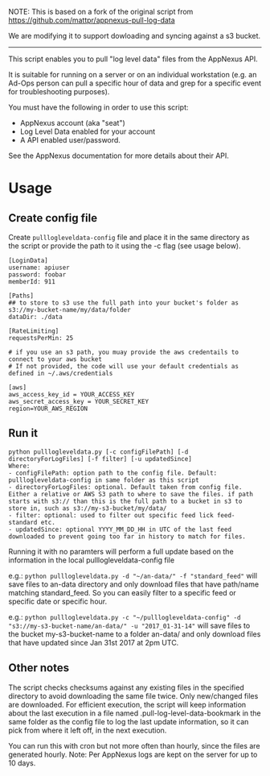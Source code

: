 NOTE:
This is based on a fork of the original script from https://github.com/mattpr/appnexus-pull-log-data

We are modifying it to support dowloading and syncing against a s3 bucket.

----------------


This script enables you to pull "log level data" files from the AppNexus API.  

It is suitable for running on a server or on an individual workstation (e.g. an Ad-Ops person can pull a specific hour of data and grep for a specific event for troubleshooting purposes).

You must have the following in order to use this script:

- AppNexus account (aka "seat")
- Log Level Data enabled for your account
- A API enabled user/password.

See the AppNexus documentation for more details about their API.

# Usage

## Create config file

Create `pulllogleveldata-config` file and place it in the same directory as the script or provide the path to it using the -c flag (see usage below).

```
[LoginData]
username: apiuser
password: foobar
memberId: 911

[Paths]
## to store to s3 use the full path into your bucket's folder as s3://my-bucket-name/my/data/folder
dataDir: ./data

[RateLimiting]
requestsPerMin: 25

# if you use an s3 path, you muay provide the aws credentails to connect to your aws bucket
# If not provided, the code will use your default credentials as defined in ~/.aws/credentials

[aws]
aws_access_key_id = YOUR_ACCESS_KEY
aws_secret_access_key = YOUR_SECRET_KEY
region=YOUR_AWS_REGION
```

## Run it

```
python pulllogleveldata.py [-c configFilePath] [-d directoryForLogFiles] [-f filter] [-u updatedSince]
Where:
- configFilePath: option path to the config file. Default: pulllogleveldata-config in same folder as this script
- directoryForLogFiles: optional. Default taken from config file. Either a relative or AWS S3 path to where to save the files. if path starts with s3:// than this is the full path to a bucket in s3 to store in, such as s3://my-s3-bucket/my/data/
- filter: optional: used to filter out specific feed lick feed-standard etc.
- updatedSince: optional YYYY_MM_DD_HH in UTC of the last feed downloaded to prevent going too far in history to match for files.
```

Running it with no paramters will perform a full update based on the information in the local pulllogleveldata-config file

e.g.:  `python pulllogleveldata.py -d "~/an-data/" -f "standard_feed"`
will save files to an-data directory and only download files that have path/name matching standard_feed.  So you can easily filter to a specific feed or specific date or specific hour.

e.g.:  `python pulllogleveldata.py -c "~/pulllogleveldata-config" -d "s3://my-s3-bucket-name/an-data/" -u "2017_01-31-14"`
will save files to the bucket my-s3-bucket-name to a folder an-data/ and only download files that have updated since Jan 31st 2017 at 2pm UTC.

## Other notes

The script checks checksums against any existing files in the specified directory to avoid downloading the same file twice.  Only new/changed files are downloaded.
For efficient execution, the script will keep information about the last execution in a file named .pull-log-level-data-bookmark in the same folder as the config file to log the last update information, so it can pick from where it left off, in the next execution.

You can run this with cron but not more often than hourly, since the files are generated hourly.
Note: Per AppNexus logs are kept on the server for up to 10 days.
